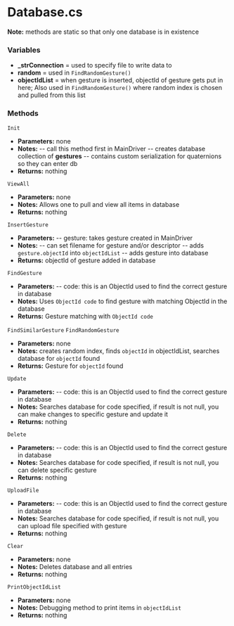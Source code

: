 # Database.cs

**Note:** methods are static so that only one database is in existence

### Variables
- **_strConnection** = used to specify file to write data to
- **random** = used in ```FindRandomGesture()```
- **objectIdList** = when gesture is inserted, objectId of gesture gets put in here; Also used in ```FindRandomGesture()``` where random index is chosen and pulled from this list

### Methods
```Init```
- **Parameters:** none
- **Notes:** 
-- call this method first in MainDriver
-- creates database collection of **gestures**
-- contains custom serialization for quaternions so they can enter db
- **Returns:** nothing

```ViewAll```
- **Parameters:** none
- **Notes:** Allows one to pull and view all items in database
- **Returns:** nothing

```InsertGesture```
- **Parameters:** 
-- gesture: takes gesture created in MainDriver
- **Notes:** 
-- can set filename for gesture and/or descriptor
-- adds ```gesture.objectId``` into ```objectIdList```
-- adds gesture into database
- **Returns:** objectId of gesture added in database

```FindGesture```
- **Parameters:** 
-- code: this is an ObjectId used to find the correct gesture in database
- **Notes:** Uses ```ObjectId code``` to find gesture with matching ObjectId in the database
- **Returns:** Gesture matching with ```ObjectId code```

```FindSimilarGesture```
```FindRandomGesture```
- **Parameters:** none
- **Notes:** creates random index, finds ```objectId``` in objectIdList, searches database for ```objectId``` found
- **Returns:** Gesture for ```objectId``` found

```Update```
- **Parameters:** 
-- code: this is an ObjectId used to find the correct gesture in database
- **Notes:** Searches database for code specified, if result is not null, you can make changes to specific gesture and update it
- **Returns:** nothing

```Delete```
- **Parameters:** 
-- code: this is an ObjectId used to find the correct gesture in database
- **Notes:** Searches database for code specified, if result is not null, you can delete specific gesture
- **Returns:** nothing

```UploadFile```
- **Parameters:** 
-- code: this is an ObjectId used to find the correct gesture in database
- **Notes:** Searches database for code specified, if result is not null, you can upload file specified with gesture
- **Returns:** nothing

```Clear```
- **Parameters:** none
- **Notes:** Deletes database and all entries
- **Returns:** nothing

```PrintObjectIdList```
- **Parameters:** none
- **Notes:** Debugging method to print items in ```objectIdList```
- **Returns:** nothing
